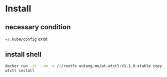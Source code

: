 # Install

## necessary condition

`~/.kube/config` exist

## install shell

```bash
docker run -it --rm -v /:/rootfs wutong.me/wt-wtctl:V1.1.0-stable copy
wtctl install
```
